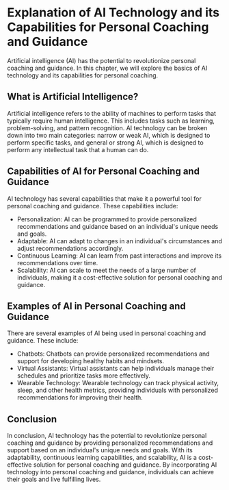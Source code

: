 # Explanation of AI Technology and its Capabilities for Personal Coaching and Guidance

Artificial intelligence (AI) has the potential to revolutionize personal coaching and guidance. In this chapter, we will explore the basics of AI technology and its capabilities for personal coaching.

What is Artificial Intelligence?
--------------------------------

Artificial intelligence refers to the ability of machines to perform tasks that typically require human intelligence. This includes tasks such as learning, problem-solving, and pattern recognition. AI technology can be broken down into two main categories: narrow or weak AI, which is designed to perform specific tasks, and general or strong AI, which is designed to perform any intellectual task that a human can do.

Capabilities of AI for Personal Coaching and Guidance
-----------------------------------------------------

AI technology has several capabilities that make it a powerful tool for personal coaching and guidance. These capabilities include:

* Personalization: AI can be programmed to provide personalized recommendations and guidance based on an individual's unique needs and goals.
* Adaptable: AI can adapt to changes in an individual's circumstances and adjust recommendations accordingly.
* Continuous Learning: AI can learn from past interactions and improve its recommendations over time.
* Scalability: AI can scale to meet the needs of a large number of individuals, making it a cost-effective solution for personal coaching and guidance.

Examples of AI in Personal Coaching and Guidance
------------------------------------------------

There are several examples of AI being used in personal coaching and guidance. These include:

* Chatbots: Chatbots can provide personalized recommendations and support for developing healthy habits and mindsets.
* Virtual Assistants: Virtual assistants can help individuals manage their schedules and prioritize tasks more effectively.
* Wearable Technology: Wearable technology can track physical activity, sleep, and other health metrics, providing individuals with personalized recommendations for improving their health.

Conclusion
----------

In conclusion, AI technology has the potential to revolutionize personal coaching and guidance by providing personalized recommendations and support based on an individual's unique needs and goals. With its adaptability, continuous learning capabilities, and scalability, AI is a cost-effective solution for personal coaching and guidance. By incorporating AI technology into personal coaching and guidance, individuals can achieve their goals and live fulfilling lives.
